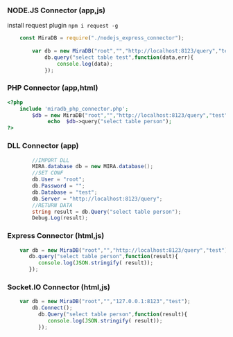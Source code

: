 ### NODE.JS Connector (app,js)
install request plugin ``` npm i request -g ```

```js
    const MiraDB = require("./nodejs_express_connector");
        
        var db = new MiraDB("root","","http://localhost:8123/query","test");   
            db.query("select table test",function(data,err){
                console.log(data);
            });
```


### PHP Connector (app,html) 

```php
<?php
    include 'miradb_php_connector.php';
        $db = new MiraDB("root","","http://localhost:8123/query","test");
             echo  $db->query("select table person");
?>
```

### DLL Connector (app) 

```c#
        //IMPORT DLL
        MIRA.database db = new MIRA.database();
        //SET CONF
        db.User = "root";
        db.Password = "";
        db.Database = "test";
        db.Server = "http://localhost:8123/query";
        //RETURN DATA
        string result = db.Query("select table person");
        Debug.Log(result);
```

### Express Connector (html,js) 

```js
    var db = new MiraDB("root","","http://localhost:8123/query","test");      
       db.query("select table person",function(result){
          console.log(JSON.stringify( result));
       });    
```

### Socket.IO Connector (html,js) 

```js       
    var db = new MiraDB("root","","127.0.0.1:8123","test");               
        db.Connect();
          db.Query("select table person",function(result){
             console.log(JSON.stringify( result));
          });     
```
